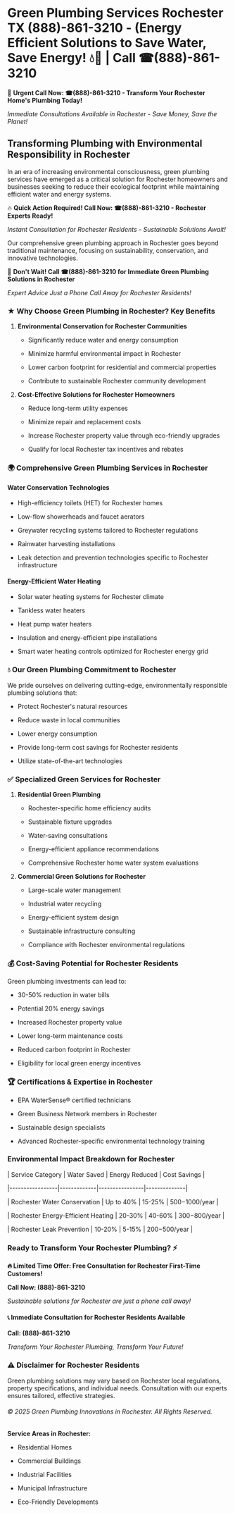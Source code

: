 # Green Plumbing Services Rochester TX (888)-861-3210 - (Energy Efficient Solutions to Save Water, Save Energy! 💧🌿 | Call ☎(888)-861-3210

🚨 **Urgent Call Now: ☎(888)-861-3210 - Transform Your Rochester Home's Plumbing Today!**
*Immediate Consultations Available in Rochester - Save Money, Save the Planet!*

## Transforming Plumbing with Environmental Responsibility in Rochester

In an era of increasing environmental consciousness, green plumbing services have emerged as a critical solution for Rochester homeowners and businesses seeking to reduce their ecological footprint while maintaining efficient water and energy systems. 

🔥 **Quick Action Required! Call Now: ☎(888)-861-3210 - Rochester Experts Ready!**
*Instant Consultation for Rochester Residents - Sustainable Solutions Await!*

Our comprehensive green plumbing approach in Rochester goes beyond traditional maintenance, focusing on sustainability, conservation, and innovative technologies.

🚨 **Don't Wait! Call ☎(888)-861-3210 for Immediate Green Plumbing Solutions in Rochester**
*Expert Advice Just a Phone Call Away for Rochester Residents!*

### ★ Why Choose Green Plumbing in Rochester? Key Benefits

1. **Environmental Conservation for Rochester Communities** 
   - Significantly reduce water and energy consumption
   - Minimize harmful environmental impact in Rochester
   - Lower carbon footprint for residential and commercial properties
   - Contribute to sustainable Rochester community development

2. **Cost-Effective Solutions for Rochester Homeowners** 
   - Reduce long-term utility expenses
   - Minimize repair and replacement costs
   - Increase Rochester property value through eco-friendly upgrades
   - Qualify for local Rochester tax incentives and rebates

### 🌍 Comprehensive Green Plumbing Services in Rochester

#### Water Conservation Technologies
- High-efficiency toilets (HET) for Rochester homes
- Low-flow showerheads and faucet aerators
- Greywater recycling systems tailored to Rochester regulations
- Rainwater harvesting installations
- Leak detection and prevention technologies specific to Rochester infrastructure

#### Energy-Efficient Water Heating
- Solar water heating systems for Rochester climate
- Tankless water heaters
- Heat pump water heaters
- Insulation and energy-efficient pipe installations
- Smart water heating controls optimized for Rochester energy grid

### 💧 Our Green Plumbing Commitment to Rochester

We pride ourselves on delivering cutting-edge, environmentally responsible plumbing solutions that:
- Protect Rochester's natural resources
- Reduce waste in local communities
- Lower energy consumption
- Provide long-term cost savings for Rochester residents
- Utilize state-of-the-art technologies

### ✅ Specialized Green Services for Rochester

1. **Residential Green Plumbing**
   - Rochester-specific home efficiency audits
   - Sustainable fixture upgrades
   - Water-saving consultations
   - Energy-efficient appliance recommendations
   - Comprehensive Rochester home water system evaluations

2. **Commercial Green Solutions for Rochester**
   - Large-scale water management
   - Industrial water recycling
   - Energy-efficient system design
   - Sustainable infrastructure consulting
   - Compliance with Rochester environmental regulations

### 💰 Cost-Saving Potential for Rochester Residents

Green plumbing investments can lead to:
- 30-50% reduction in water bills
- Potential 20% energy savings
- Increased Rochester property value
- Lower long-term maintenance costs
- Reduced carbon footprint in Rochester
- Eligibility for local green energy incentives

### 🏆 Certifications & Expertise in Rochester

- EPA WaterSense® certified technicians
- Green Business Network members in Rochester
- Sustainable design specialists
- Advanced Rochester-specific environmental technology training

### Environmental Impact Breakdown for Rochester

| Service Category | Water Saved | Energy Reduced | Cost Savings |
|-----------------|-------------|----------------|--------------|
| Rochester Water Conservation | Up to 40% | 15-25% | $500-$1000/year |
| Rochester Energy-Efficient Heating | 20-30% | 40-60% | $300-$800/year |
| Rochester Leak Prevention | 10-20% | 5-15% | $200-$500/year |

### Ready to Transform Your Rochester Plumbing? ⚡

**🔥 Limited Time Offer: Free Consultation for Rochester First-Time Customers!**

**Call Now: (888)-861-3210**
*Sustainable solutions for Rochester are just a phone call away!*

#### 📞 Immediate Consultation for Rochester Residents Available

**Call: (888)-861-3210**
*Transform Your Rochester Plumbing, Transform Your Future!*

### ⚠️ Disclaimer for Rochester Residents

Green plumbing solutions may vary based on Rochester local regulations, property specifications, and individual needs. Consultation with our experts ensures tailored, effective strategies.

###### © 2025 Green Plumbing Innovations in Rochester. All Rights Reserved.

**Service Areas in Rochester:** 
- Residential Homes
- Commercial Buildings
- Industrial Facilities
- Municipal Infrastructure
- Eco-Friendly Developments